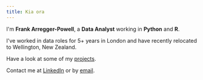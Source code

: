 ```yaml
---
title: Kia ora
---
```


I'm **Frank Arregger-Powell**, a **Data Analyst** working in **Python** and **R**.

I've worked in data roles for 5+ years in London and have recently relocated to Wellington, New Zealand.

Have a look at some of my [projects].

Contact me at [LinkedIn] or by [email].


[projects]: /projects
[resume]: https://demo.nurlan.co/hugo-vitae/
[LinkedIn]: https://www.linkedin.com/in/frank-arregger-powell-62300b121/
[email]: mailto:farreggerpowell@gmail.com
